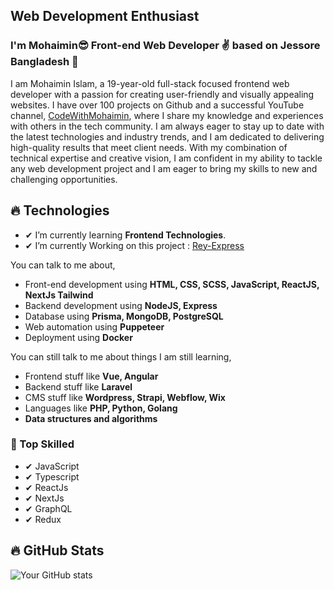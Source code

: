 ## Web Development Enthusiast

### I'm Mohaimin😎 Front-end Web Developer ✌ based on Jessore Bangladesh 🥳

I am Mohaimin Islam, a 19-year-old full-stack focused frontend web developer with a passion for creating user-friendly and visually appealing websites. I have over 100 projects on Github and a successful YouTube channel, [CodeWithMohaimin](https://youtube.com/@CodeWithMohaimin), where I share my knowledge and experiences with others in the tech community. I am always eager to stay up to date with the latest technologies and industry trends, and I am dedicated to delivering high-quality results that meet client needs. With my combination of technical expertise and creative vision, I am confident in my ability to tackle any web development project and I am eager to bring my skills to new and challenging opportunities.

## 🔥 Technologies

- ✔ I’m currently learning **Frontend Technologies**.
- ✔ I’m currently Working on this project : [Rey-Express](https://rey-xpress.com/)

You can talk to me about,

- Front-end development using **HTML, CSS, SCSS, JavaScript, ReactJS, NextJs Tailwind**
- Backend development using **NodeJS, Express**
- Database using **Prisma, MongoDB, PostgreSQL**
- Web automation using **Puppeteer**
- Deployment using **Docker**

You can still talk to me about things I am still learning,

- Frontend stuff like **Vue, Angular**
- Backend stuff like **Laravel**
- CMS stuff like **Wordpress, Strapi, Webflow, Wix**
- Languages like **PHP, Python, Golang**
- **Data structures and algorithms**

### 🧠 Top Skilled

- ✔ JavaScript
- ✔ Typescript
- ✔ ReactJs
- ✔ NextJs
- ✔ GraphQL
- ✔ Redux

## 🔥 GitHub Stats

![Your GitHub stats](https://github-readme-stats.vercel.app/api?username=codewithmohaimin&show_icons=true)
